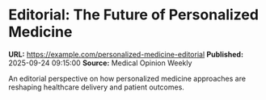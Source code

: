 # Editorial: The Future of Personalized Medicine

**URL:** https://example.com/personalized-medicine-editorial
**Published:** 2025-09-24 09:15:00
**Source:** Medical Opinion Weekly

An editorial perspective on how personalized medicine approaches are reshaping healthcare delivery and patient outcomes.